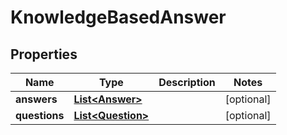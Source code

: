 
# KnowledgeBasedAnswer

## Properties
Name | Type | Description | Notes
------------ | ------------- | ------------- | -------------
**answers** | [**List&lt;Answer&gt;**](Answer.md) |  |  [optional]
**questions** | [**List&lt;Question&gt;**](Question.md) |  |  [optional]



